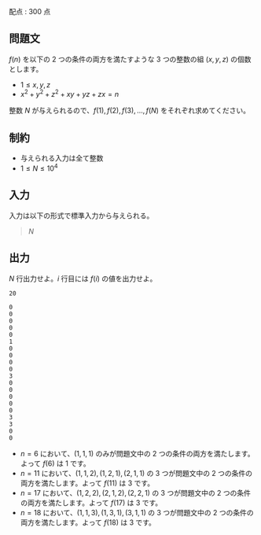 配点 : $300$ 点

## 問題文

$f(n)$ を以下の $2$ つの条件の両方を満たすような $3$ つの整数の組 $(x,y,z)$ の個数とします。

- $1 \leq x,y,z$
- $x^2 + y^2 + z^2 + xy + yz + zx = n$

整数 $N$ が与えられるので、$f(1),f(2),f(3),\ldots,f(N)$ をそれぞれ求めてください。

## 制約

- 与えられる入力は全て整数
- $1 \leq N \leq 10^4$

## 入力

入力は以下の形式で標準入力から与えられる。

> $N$

## 出力

$N$ 行出力せよ。$i$ 行目には $f(i)$ の値を出力せよ。

```input1
20
```

```output1
0
0
0
0
0
1
0
0
0
0
3
0
0
0
0
0
3
3
0
0
```

- $n=6$ において、$(1,1,1)$ のみが問題文中の $2$ つの条件の両方を満たします。よって $f(6)$ は $1$ です。
- $n=11$ において、$(1,1,2),(1,2,1),(2,1,1)$ の $3$ つが問題文中の $2$ つの条件の両方を満たします。よって $f(11)$ は $3$ です。
- $n=17$ において、$(1,2,2),(2,1,2),(2,2,1)$ の $3$ つが問題文中の $2$ つの条件の両方を満たします。よって $f(17)$ は $3$ です。
- $n=18$ において、$(1,1,3),(1,3,1),(3,1,1)$ の $3$ つが問題文中の $2$ つの条件の両方を満たします。よって $f(18)$ は $3$ です。
